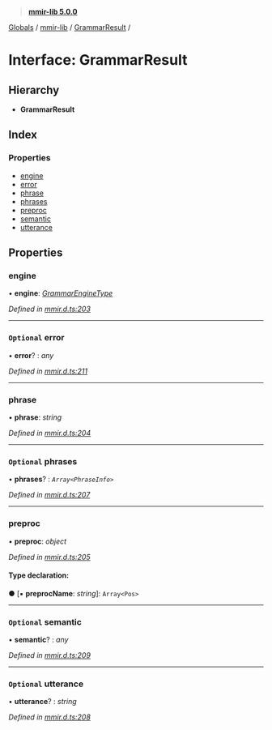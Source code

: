 > **[mmir-lib 5.0.0](../README.md)**

[Globals](../README.md) / [mmir-lib](../modules/mmir_lib.md) / [GrammarResult](mmir_lib.grammarresult.md) /

# Interface: GrammarResult

## Hierarchy

* **GrammarResult**

## Index

### Properties

* [engine](mmir_lib.grammarresult.md#engine)
* [error](mmir_lib.grammarresult.md#optional-error)
* [phrase](mmir_lib.grammarresult.md#phrase)
* [phrases](mmir_lib.grammarresult.md#optional-phrases)
* [preproc](mmir_lib.grammarresult.md#preproc)
* [semantic](mmir_lib.grammarresult.md#optional-semantic)
* [utterance](mmir_lib.grammarresult.md#optional-utterance)

## Properties

###  engine

• **engine**: *[GrammarEngineType](../modules/mmir_lib.md#grammarenginetype)*

*Defined in [mmir.d.ts:203](../../mmir.d.ts#L203)*

___

### `Optional` error

• **error**? : *any*

*Defined in [mmir.d.ts:211](../../mmir.d.ts#L211)*

___

###  phrase

• **phrase**: *string*

*Defined in [mmir.d.ts:204](../../mmir.d.ts#L204)*

___

### `Optional` phrases

• **phrases**? : *`Array<PhraseInfo>`*

*Defined in [mmir.d.ts:207](../../mmir.d.ts#L207)*

___

###  preproc

• **preproc**: *object*

*Defined in [mmir.d.ts:205](../../mmir.d.ts#L205)*

#### Type declaration:

● \[▪ **preprocName**: *string*\]: `Array<Pos>`

___

### `Optional` semantic

• **semantic**? : *any*

*Defined in [mmir.d.ts:209](../../mmir.d.ts#L209)*

___

### `Optional` utterance

• **utterance**? : *string*

*Defined in [mmir.d.ts:208](../../mmir.d.ts#L208)*